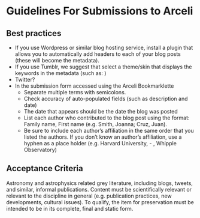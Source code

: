 # Guidelines For Submissions to Arceli

## Best practices
* If you use Wordpress or similar blog hosting service, install a plugin that allows you to automatically add headers to each of your blog posts (these will become the metadata).
* If you use Tumblr, we suggest that select a theme/skin that displays the keywords in the metadata (such as: )
* Twitter?
* In the submission form accessed using the Arceli Bookmarklette
    * Separate multiple terms with semicolons.
    * Check accuracy of auto-populated fields (such as description and date)
    * The date that appears should be the date the blog was posted
    * List each author who contributed to the blog post using the format: Family name, First name (e.g. Smith, Joanna; Cruz, Juan).
    * Be sure to include each author’s affiliation in the same order that you listed the authors.  If you don’t know an author’s affiliation, use a hyphen as a place holder (e.g. Harvard University, - , Whipple Observatory)


## Acceptance Criteria
Astronomy and astrophysics related grey literature, including blogs, tweets, and similar, informal publications.  Content must be scientifically relevant or relevant to the discipline in general (e.g. publication practices, new developments, cultural issues).  To qualify, the item for preservation must be intended to be in its complete, final and  static form.
